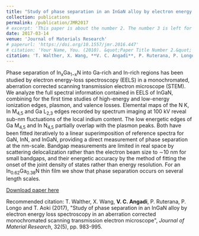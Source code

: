 ```yaml
---
title: "Study of phase separation in an InGaN alloy by electron energy loss spectroscopy in an aberration corrected monochromated scanning transmission electron microscope"
collection: publications
permalink: /publication/JMR2017
# excerpt: 'This paper is about the number 2. The number 3 is left for future work.'
date: 2017-03-14
venue: 'Journal of Materials Research'
# paperurl: 'https://doi.org/10.1557/jmr.2016.447'
# citation: 'Your Name, You. (2010). &quot;Paper Title Number 2.&quot; <i>Journal of Materials Research</i>. 1(2).'
citation: 'T. Walther, X. Wang, **V. C. Angadi**, P. Ruterana, P. Longo and T. Aoki (2017), &quot;Study of phase separation in an InGaN alloy by electron energy loss spectroscopy in an aberration corrected monochromated scanning transmission electron microscope&quot;, <i>Journal of Material Research</i>, 32(5), pp. 983-995.'
---
```

Phase separation of In<sub>x</sub>Ga<sub>1−x</sub>N into Ga-rich and In-rich regions has been studied by electron energy-loss spectroscopy (EELS) in a monochromated, aberration corrected scanning transmission electron microscope (STEM). We analyze the full spectral information contained in EELS of InGaN, combining for the first time studies of high-energy and low-energy ionization edges, plasmon, and valence losses. Elemental maps of the N K, In M<sub>4,5</sub> and Ga L<sub>2,3</sub> edges recorded by spectrum imaging at 100 kV reveal sub-nm fluctuations of the local indium content. The low energetic edges of Ga M<sub>4,5</sub> and In N<sub>4,5</sub> partially overlap with the plasmon peaks. Both have been fitted iteratively to a linear superimposition of reference spectra for GaN, InN, and InGaN, providing a direct measurement of phase separation at the nm-scale. Bandgap measurements are limited in real space by scattering delocalization rather than the electron beam size to ∼10 nm for small bandgaps, and their energetic accuracy by the method of fitting the onset of the joint density of states rather than energy resolution. For an In<sub>0.62</sub>Ga<sub>0.38</sub>N thin film we show that phase separation occurs on several length scales.

[Download paper here](https://doi.org/10.1557/jmr.2016.447)

Recommended citation: T. Walther, X. Wang, **V. C. Angadi**, P. Ruterana, P. Longo and T. Aoki (2017), &quot;Study of phase separation in an InGaN alloy by electron energy loss spectroscopy in an aberration corrected monochromated scanning transmission electron microscope&quot;, <i>Journal of Material Research</i>, 32(5), pp. 983-995.